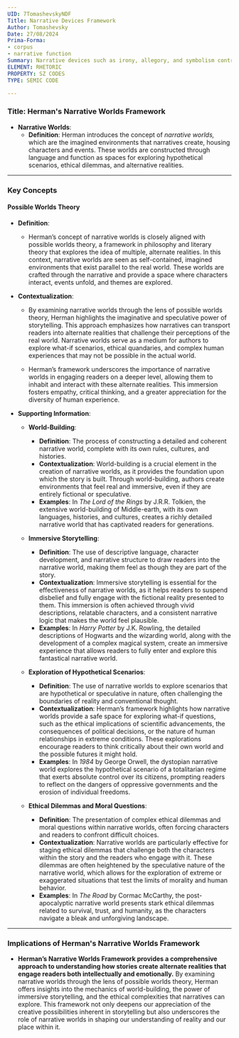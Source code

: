 ```yaml
---
UID: 7TomashevskyNDF
Title: Narrative Devices Framework
Author: Tomashevsky
Date: 27/08/2024
Prima-Forma:
- corpus
- narrative function
Summary: Narrative devices such as irony, allegory, and symbolism contribute to shaping the reader's experience.
ELEMENT: RHETORIC
PROPERTY: SZ CODES
TYPE: SEMIC CODE

---
```

### Title: **Herman's Narrative Worlds Framework**

- **Narrative Worlds**:
  - **Definition**: Herman introduces the concept of *narrative worlds,* which are the imagined environments that narratives create, housing characters and events. These worlds are constructed through language and function as spaces for exploring hypothetical scenarios, ethical dilemmas, and alternative realities.

---

### **Key Concepts**

#### **Possible Worlds Theory**

- **Definition**:
  - Herman’s concept of narrative worlds is closely aligned with possible worlds theory, a framework in philosophy and literary theory that explores the idea of multiple, alternate realities. In this context, narrative worlds are seen as self-contained, imagined environments that exist parallel to the real world. These worlds are crafted through the narrative and provide a space where characters interact, events unfold, and themes are explored.

- **Contextualization**:
  - By examining narrative worlds through the lens of possible worlds theory, Herman highlights the imaginative and speculative power of storytelling. This approach emphasizes how narratives can transport readers into alternate realities that challenge their perceptions of the real world. Narrative worlds serve as a medium for authors to explore what-if scenarios, ethical quandaries, and complex human experiences that may not be possible in the actual world.
  
  - Herman’s framework underscores the importance of narrative worlds in engaging readers on a deeper level, allowing them to inhabit and interact with these alternate realities. This immersion fosters empathy, critical thinking, and a greater appreciation for the diversity of human experience.

- **Supporting Information**:
  - **World-Building**:
    - **Definition**: The process of constructing a detailed and coherent narrative world, complete with its own rules, cultures, and histories.
    - **Contextualization**: World-building is a crucial element in the creation of narrative worlds, as it provides the foundation upon which the story is built. Through world-building, authors create environments that feel real and immersive, even if they are entirely fictional or speculative.
    - **Examples**: In *The Lord of the Rings* by J.R.R. Tolkien, the extensive world-building of Middle-earth, with its own languages, histories, and cultures, creates a richly detailed narrative world that has captivated readers for generations.

  - **Immersive Storytelling**:
    - **Definition**: The use of descriptive language, character development, and narrative structure to draw readers into the narrative world, making them feel as though they are part of the story.
    - **Contextualization**: Immersive storytelling is essential for the effectiveness of narrative worlds, as it helps readers to suspend disbelief and fully engage with the fictional reality presented to them. This immersion is often achieved through vivid descriptions, relatable characters, and a consistent narrative logic that makes the world feel plausible.
    - **Examples**: In *Harry Potter* by J.K. Rowling, the detailed descriptions of Hogwarts and the wizarding world, along with the development of a complex magical system, create an immersive experience that allows readers to fully enter and explore this fantastical narrative world.

  - **Exploration of Hypothetical Scenarios**:
    - **Definition**: The use of narrative worlds to explore scenarios that are hypothetical or speculative in nature, often challenging the boundaries of reality and conventional thought.
    - **Contextualization**: Herman’s framework highlights how narrative worlds provide a safe space for exploring what-if questions, such as the ethical implications of scientific advancements, the consequences of political decisions, or the nature of human relationships in extreme conditions. These explorations encourage readers to think critically about their own world and the possible futures it might hold.
    - **Examples**: In *1984* by George Orwell, the dystopian narrative world explores the hypothetical scenario of a totalitarian regime that exerts absolute control over its citizens, prompting readers to reflect on the dangers of oppressive governments and the erosion of individual freedoms.

  - **Ethical Dilemmas and Moral Questions**:
    - **Definition**: The presentation of complex ethical dilemmas and moral questions within narrative worlds, often forcing characters and readers to confront difficult choices.
    - **Contextualization**: Narrative worlds are particularly effective for staging ethical dilemmas that challenge both the characters within the story and the readers who engage with it. These dilemmas are often heightened by the speculative nature of the narrative world, which allows for the exploration of extreme or exaggerated situations that test the limits of morality and human behavior.
    - **Examples**: In *The Road* by Cormac McCarthy, the post-apocalyptic narrative world presents stark ethical dilemmas related to survival, trust, and humanity, as the characters navigate a bleak and unforgiving landscape.

---

### **Implications of Herman's Narrative Worlds Framework**

- **Herman’s Narrative Worlds Framework provides a comprehensive approach to understanding how stories create alternate realities that engage readers both intellectually and emotionally.** By examining narrative worlds through the lens of possible worlds theory, Herman offers insights into the mechanics of world-building, the power of immersive storytelling, and the ethical complexities that narratives can explore. This framework not only deepens our appreciation of the creative possibilities inherent in storytelling but also underscores the role of narrative worlds in shaping our understanding of reality and our place within it.